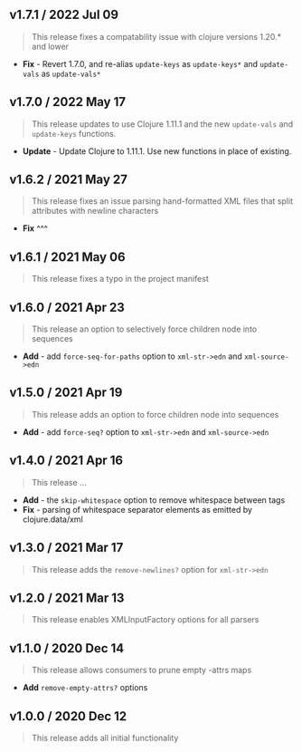 ## v1.7.1 / 2022 Jul 09

> This release fixes a compatability issue with clojure versions 1.20.* and lower

* **Fix** - Revert 1.7.0, and re-alias `update-keys` as `update-keys*` and `update-vals` as `update-vals*`

## v1.7.0 / 2022 May 17

> This release updates to use Clojure 1.11.1 and the new `update-vals` and `update-keys` functions.

* **Update** - Update Clojure to 1.11.1. Use new functions in place of existing.

## v1.6.2 / 2021 May 27

> This release fixes an issue parsing hand-formatted XML files that split attributes with newline characters

* **Fix** ^^^

## v1.6.1 / 2021 May 06

> This release fixes a typo in the project manifest

## v1.6.0 / 2021 Apr 23

> This release an option to selectively force children node into sequences

* **Add** - add `force-seq-for-paths` option to `xml-str->edn` and `xml-source->edn`

## v1.5.0 / 2021 Apr 19

> This release adds an option to force children node into sequences

* **Add** - add `force-seq?` option to `xml-str->edn` and `xml-source->edn`

## v1.4.0 / 2021 Apr 16

> This release ...

* **Add** - the `skip-whitespace` option to remove whitespace between tags
* **Fix** - parsing of whitespace separator elements as emitted by clojure.data/xml

## v1.3.0 / 2021 Mar 17

> This release adds the `remove-newlines?` option for `xml-str->edn`

## v1.2.0 / 2021 Mar 13

> This release enables XMLInputFactory options for all parsers

## v1.1.0 / 2020 Dec 14

> This release allows consumers to prune empty -attrs maps

* **Add** `remove-empty-attrs?` options

## v1.0.0 / 2020 Dec 12

> This release adds all initial functionality
